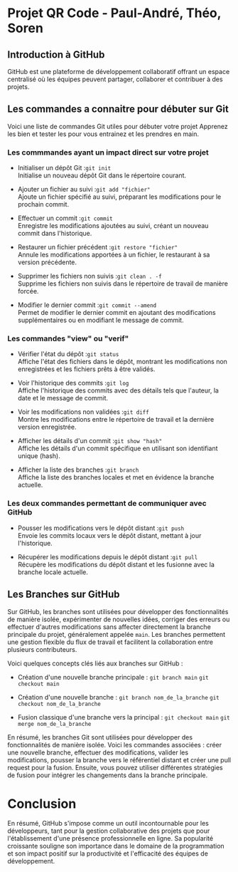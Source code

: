 # Projet QR Code - Paul-André, Théo, Soren


## Introduction à GitHub

GitHub est une plateforme de développement collaboratif offrant un espace centralisé où les équipes peuvent partager, collaborer et contribuer à des projets.


## Les commandes a connaitre pour débuter sur Git

Voici une liste de commandes Git utiles pour débuter votre projet
Apprenez les bien et tester les pour vous entrainez et les prendres en main.

### Les commmandes ayant un impact direct sur votre projet
- Initialiser un dépôt Git :`git init`  
Initialise un nouveau dépôt Git dans le répertoire courant.

- Ajouter un fichier au suivi :`git add "fichier"`  
Ajoute un fichier spécifié au suivi, préparant les modifications pour le prochain commit.

- Effectuer un commit :`git commit`  
Enregistre les modifications ajoutées au suivi, créant un nouveau commit dans l'historique.

- Restaurer un fichier précédent :`git restore "fichier"`  
Annule les modifications apportées à un fichier, le restaurant à sa version précédente.

- Supprimer les fichiers non suivis :`git clean . -f`  
Supprime les fichiers non suivis dans le répertoire de travail de manière forcée.

- Modifier le dernier commit :`git commit --amend`  
Permet de modifier le dernier commit en ajoutant des modifications supplémentaires ou en modifiant le message de commit.

### Les commandes "view" ou "verif"
- Vérifier l'état du dépôt :`git status`  
Affiche l'état des fichiers dans le dépôt, montrant les modifications non enregistrées et les fichiers prêts à être validés.

- Voir l'historique des commits :`git log`  
Affiche l'historique des commits avec des détails tels que l'auteur, la date et le message de commit.

- Voir les modifications non validées :`git diff`  
Montre les modifications entre le répertoire de travail et la dernière version enregistrée.

- Afficher les détails d'un commit :`git show "hash"`  
Affiche les détails d'un commit spécifique en utilisant son identifiant unique (hash).

- Afficher la liste des branches :`git branch`  
Affiche la liste des branches locales et met en évidence la branche actuelle.

### Les deux commandes permettant de communiquer avec GitHub
- Pousser les modifications vers le dépôt distant :`git push`  
Envoie les commits locaux vers le dépôt distant, mettant à jour l'historique.

- Récupérer les modifications depuis le dépôt distant :`git pull`  
Récupère les modifications du dépôt distant et les fusionne avec la branche locale actuelle.


## Les Branches sur GitHub

Sur GitHub, les branches sont utilisées pour développer des fonctionnalités de manière isolée, expérimenter de nouvelles idées, corriger des erreurs ou effectuer d'autres modifications sans affecter directement la branche principale du projet, généralement appelée `main`. Les branches permettent une gestion flexible du flux de travail et facilitent la collaboration entre plusieurs contributeurs.

Voici quelques concepts clés liés aux branches sur GitHub :

- Création d'une nouvelle branche principale :
    `git branch main`
    `git checkout main`

- Création d'une nouvelle branche :
    `git branch nom_de_la_branche`
    `git checkout nom_de_la_branche`

- Fusion classique d'une branche vers la principal :
    `git checkout main`
    `git merge nom_de_la_branche`

En résumé, les branches Git sont utilisées pour développer des fonctionnalités de manière isolée. Voici les commandes associées : créer une nouvelle branche, effectuer des modifications, valider les modifications, pousser la branche vers le référentiel distant et créer une pull request pour la fusion. Ensuite, vous pouvez utiliser différentes stratégies de fusion pour intégrer les changements dans la branche principale.


# Conclusion
En résumé, GitHub s'impose comme un outil incontournable pour les développeurs, tant pour la gestion collaborative des projets que pour l'établissement d'une présence professionnelle en ligne. Sa popularité croissante souligne son importance dans le domaine de la programmation et son impact positif sur la productivité et l'efficacité des équipes de développement.